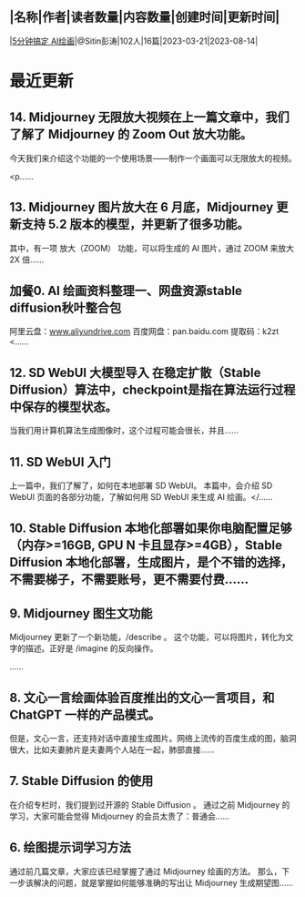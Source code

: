 |名称|作者|读者数量|内容数量|创建时间|更新时间|
---
|[5分钟搞定 AI绘画](https://xiaobot.net/p/artai?refer=0b133df9-27dc-423b-8101-639049001c13)|@Sitin彭涛|102人|16篇|2023-03-21|2023-08-14|

# 最近更新
## 14. Midjourney 无限放大视频在上一篇文章中，我们了解了 Midjourney 的 Zoom Out 放大功能。
今天我们来介绍这个功能的一个使用场景——制作一个画面可以无限放大的视频。

<p......
## 13. Midjourney 图片放大在 6 月底，Midjourney 更新支持 5.2 版本的模型，并更新了很多功能。
其中，有一项 放大（ZOOM） 功能，可以将生成的 AI 图片，通过 ZOOM 来放大 2X 倍......
## 加餐0. AI 绘画资料整理一、网盘资源stable diffusion秋叶整合包
阿里云盘：www.aliyundrive.com
百度网盘：pan.baidu.com 提取码：k2zt
<......
## 12. SD WebUI 大模型导入 在稳定扩散（Stable Diffusion）算法中，checkpoint是指在算法运行过程中保存的模型状态。

当我们用计算机算法生成图像时，这个过程可能会很长，并且......
## 11. SD WebUI 入门  
上一篇中，我们了解了，如何在本地部署 SD WebUI。
本篇中，会介绍 SD WebUI 页面的各部分功能，了解如何用 SD WebUI 来生成 AI 绘画。</......
## 10. Stable Diffusion 本地化部署如果你电脑配置足够（内存&gt;=16GB, GPU N 卡且显存&gt;=4GB），Stable Diffusion 本地化部署，生成图片，是个不错的选择，不需要梯子，不需要账号，更不需要付费......
## 9. Midjourney 图生文功能  
Midjourney 更新了一个新功能，/describe 。
这个功能，可以将图片，转化为文字的描述。正好是 /imagine 的反向操作。

......
## 8. 文心一言绘画体验百度推出的文心一言项目，和 ChatGPT 一样的产品模式。
但是，文心一言，还支持对话中直接生成图片。网络上流传的百度生成的图，脑洞很大，比如夫妻肺片是夫妻两个人站在一起，肺部直接......
## 7. Stable Diffusion 的使用
在介绍专栏时，我们提到过开源的 Stable Diffusion 。
通过之前 Midjourney 的学习，大家可能会觉得 Midjourney 的会员太贵了：普通会......
## 6. 绘图提示词学习方法  
通过前几篇文章，大家应该已经掌握了通过 Midjourney 绘画的方法。
那么，下一步该解决的问题，就是掌握如何能够准确的写出让 Midjourney 生成期望图......

